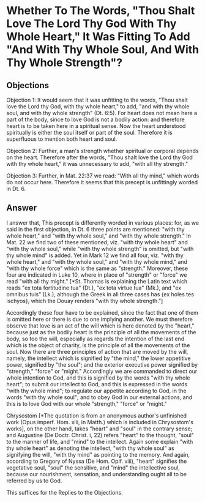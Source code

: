 # Whether To The Words, "Thou Shalt Love The Lord Thy God With Thy Whole Heart," It Was Fitting To Add "And With Thy Whole Soul, And With Thy Whole Strength"?

## Objections

Objection 1: It would seem that it was unfitting to the words, "Thou shalt love the Lord thy God, with thy whole heart," to add, "and with thy whole soul, and with thy whole strength" (Dt. 6:5). For heart does not mean here a part of the body, since to love God is not a bodily action: and therefore heart is to be taken here in a spiritual sense. Now the heart understood spiritually is either the soul itself or part of the soul. Therefore it is superfluous to mention both heart and soul.

Objection 2: Further, a man's strength whether spiritual or corporal depends on the heart. Therefore after the words, "Thou shalt love the Lord thy God with thy whole heart," it was unnecessary to add, "with all thy strength."

Objection 3: Further, in Mat. 22:37 we read: "With all thy mind," which words do not occur here. Therefore it seems that this precept is unfittingly worded in Dt. 6.

## Answer



I answer that, This precept is differently worded in various places: for, as we said in the first objection, in Dt. 6 three points are mentioned: "with thy whole heart," and "with thy whole soul," and "with thy whole strength." In Mat. 22 we find two of these mentioned, viz. "with thy whole heart" and "with thy whole soul," while "with thy whole strength" is omitted, but "with thy whole mind" is added. Yet in Mark 12 we find all four, viz. "with thy whole heart," and "with thy whole soul," and "with thy whole mind," and "with thy whole force" which is the same as "strength." Moreover, these four are indicated in Luke 10, where in place of "strength" or "force" we read "with all thy might." [*St. Thomas is explaining the Latin text which reads "ex tota fortitudine tua" (Dt.), "ex tota virtue tua" (Mk.), and "ex omnibus tuis" (Lk.), although the Greek in all three cases has {ex holes tes ischyos}, which the Douay renders "with thy whole strength."]

Accordingly these four have to be explained, since the fact that one of them is omitted here or there is due to one implying another. We must therefore observe that love is an act of the will which is here denoted by the "heart," because just as the bodily heart is the principle of all the movements of the body, so too the will, especially as regards the intention of the last end which is the object of charity, is the principle of all the movements of the soul. Now there are three principles of action that are moved by the will, namely, the intellect which is signified by "the mind," the lower appetitive power, signified by "the soul"; and the exterior executive power signified by "strength," "force" or "might." Accordingly we are commanded to direct our whole intention to God, and this is signified by the words "with thy whole heart"; to submit our intellect to God, and this is expressed in the words "with thy whole mind"; to regulate our appetite according to God, in the words "with thy whole soul"; and to obey God in our external actions, and this is to love God with our whole "strength," "force" or "might."

Chrysostom [*The quotation is from an anonymous author's unfinished work (Opus imperf. Hom. xlii, in Matth.) which is included in Chrysostom's works], on the other hand, takes "heart" and "soul" in the contrary sense; and Augustine (De Doctr. Christ. i, 22) refers "heart" to the thought, "soul" to the manner of life, and "mind" to the intellect. Again some explain "with thy whole heart" as denoting the intellect, "with thy whole soul" as signifying the will, "with thy mind" as pointing to the memory. And again, according to Gregory of Nyssa (De Hom. Opif. viii), "heart" signifies the vegetative soul, "soul" the sensitive, and "mind" the intellective soul, because our nourishment, sensation, and understanding ought all to be referred by us to God.

This suffices for the Replies to the Objections.